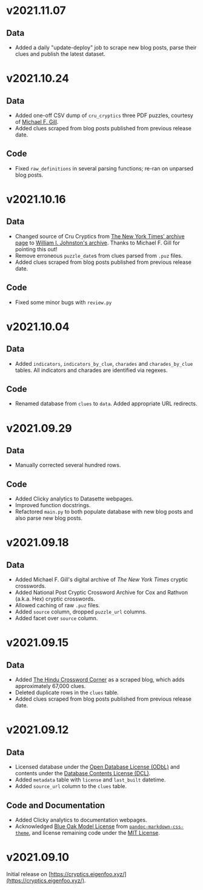 # v2021.11.07

## Data

- Added a daily "update-deploy" job to scrape new blog posts, parse their clues
  and publish the latest dataset.

# v2021.10.24

## Data

- Added one-off CSV dump of `cru_cryptics` three PDF puzzles, courtesy of
  [Michael F. Gill](https://bbtp.net/).
- Added clues scraped from blog posts published from previous release date.

## Code

- Fixed `raw_definitions` in several parsing functions; re-ran on unparsed blog
  posts.

# v2021.10.16

## Data

- Changed source of Cru Cryptics from [The New York Times' archive
  page](https://archive.nytimes.com/www.nytimes.com/premium/xword/cryptic-archive.html)
  to [William I. Johnston's archive](https://theworld.com/~wij/puzzles/cru/).
  Thanks to Michael F. Gill for pointing this out!
- Remove erroneous `puzzle_date`s from clues parsed from `.puz` files.
- Added clues scraped from blog posts published from previous release date.

## Code

- Fixed some minor bugs with `review.py`

# v2021.10.04

## Data

- Added `indicators`, `indicators_by_clue`, `charades` and `charades_by_clue`
  tables. All indicators and charades are identified via regexes.

## Code

- Renamed database from `clues` to `data`. Added appropriate URL redirects.

# v2021.09.29

## Data

- Manually corrected several hundred rows.

## Code

- Added Clicky analytics to Datasette webpages.
- Improved function docstrings.
- Refactored `main.py` to both populate database with new blog posts and also
  parse new blog posts.

# v2021.09.18

## Data

- Added Michael F. Gill's digital archive of _The New York Times_ cryptic
  crosswords.
- Added National Post Cryptic Crossword Archive for Cox and Rathvon (a.k.a.
  Hex) cryptic crosswords.
- Allowed caching of raw `.puz` files.
- Added `source` column, dropped `puzzle_url` columns.
- Added facet over `source` column.

# v2021.09.15

## Data

- Added [The Hindu Crossword
  Corner](https://thehinducrosswordcorner.blogspot.com/) as a scraped blog,
  which adds approximately 67,000 clues.
- Deleted duplicate rows in the `clues` table.
- Added clues scraped from blog posts published from previous release date.

# v2021.09.12

## Data

- Licensed database under the [Open Database License
  (ODbL)](https://opendatacommons.org/licenses/odbl/1-0/) and contents under
  the [Database Contents License
  (DCL)](https://opendatacommons.org/licenses/dbcl/1-0/).
- Added `metadata` table with `license` and `last_built` datetime.
- Added `source_url` column to the `clues` table.

## Code and Documentation

- Added Clicky analytics to documentation webpages.
- Acknowledged [Blue Oak Model
  License](https://blueoakcouncil.org/license/1.0.0) from
  [`pandoc-markdown-css-theme`](https://github.com/jez/pandoc-markdown-css-theme),
  and license remaining code under the [MIT License](https://mit-license.org/).

# v2021.09.10

Initial release on [https://cryptics.eigenfoo.xyz/](https://cryptics.eigenfoo.xyz/).
